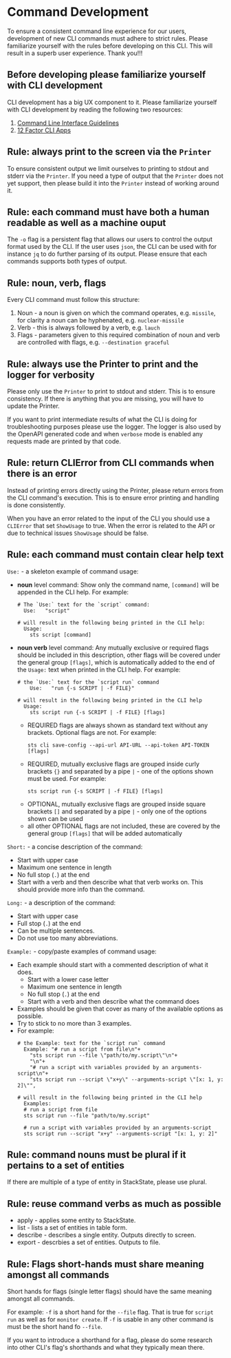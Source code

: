 # Command Development

To ensure a consistent command line experience for our users, development of new CLI commands must adhere to strict rules. Please familiarize yourself with the rules before developing on this CLI. This will result in a superb user experience. Thank you!!!

## Before developing please familiarize yourself with CLI development

CLI development has a big UX component to it. Please familiarize yourself with CLI development by reading the following two resources:
 1. [Command Line Interface Guidelines](https://clig.dev)
 2. [12 Factor CLI Apps](https://medium.com/@jdxcode/12-factor-cli-apps-dd3c227a0e46)

## Rule: always print to the screen via the `Printer`

To ensure consistent output we limit ourselves to printing to stdout and stderr via the `Printer`. If you need a type of output that the `Printer` does not yet support, then please build it into the `Printer` instead of working around it.

## Rule: each command must have both a human readable as well as a machine ouput

The `-o` flag is a persistent flag that allows our users to control the output format used by the CLI. If the user uses `json`, the CLI can be used with for instance `jq` to do further parsing of its output. Please ensure that each commands supports both types of output.

## Rule: noun, verb, flags

Every CLI command must follow this structure:

 1. Noun - a noun is given on which the command operates, e.g. `missile`, for clarity a noun can be hyphenated, e.g. `nuclear-missile`
 2. Verb - this is always followed by a verb, e.g. `lauch`
 3. Flags - parameters given to this required combination of noun and verb are controlled with flags, e.g. `--destination graceful`


## Rule: always use the Printer to print and the logger for verbosity

Please only use the `Printer` to print to stdout and stderr. This is to ensure consistency. If there is anything that you are missing, you will have to update the Printer.

If you want to print intermediate results of what the CLI is doing for troubleshooting purposes please use the logger. The logger is also used by the OpenAPI generated code and when `verbose` mode is enabled any requests made are printed by that code.

## Rule: return CLIError from CLI commands when there is an error

Instead of printing errors directly using the Printer, please return errors from the CLI command's execution. This is to ensure error printing and handling is done consistently.

When you have an error related to the input of the CLI you should use a `CLIError` that set `ShowUsage` to true. When the error is related to the API or due to technical issues `ShowUsage` should be false.

## Rule: each command must contain clear help text

`Use:` - a skeleton example of command usage:
* **noun** level command: Show only the command name, `[command]` will be appended in the CLI help. For example:
  ```text
  # The `Use:` text for the `script` command:
    Use:   "script"

  # will result in the following being printed in the CLI help:
    Usage:
      sts script [command]
  ```

* **noun verb** level command: Any mutually exclusive or required flags should be included in this description, other flags will be covered under the general group `[flags]`, which is automatically added to the end of the `Usage:` text when printed in the CLI help. For example:
    ```text
    # the `Use:` text for the `script run` command
        Use:   "run {-s SCRIPT | -f FILE}"

    # will result in the following being printed in the CLI help
      Usage:
        sts script run {-s SCRIPT | -f FILE} [flags]
    ```
  * REQUIRED flags are always shown as standard text without any brackets. Optional flags are not. For example:
    ```text
    sts cli save-config --api-url API-URL --api-token API-TOKEN [flags]
    ```
  * REQUIRED, mutually exclusive flags are grouped inside curly brackets `{}` and separated by a pipe `|` - one of the options shown must be used. For example:
    ```text
    sts script run {-s SCRIPT | -f FILE} [flags]
    ```
  * OPTIONAL, mutually exclusive flags are grouped inside square brackets `[]` and separated by a pipe `|` - only one of the options shown can be used
  * all other OPTIONAL flags are not included, these are covered by the general group `[flags]` that will be added automatically

`Short:` - a concise description of the command:
* Start with upper case
* Maximum one sentence in length
* No full stop (`.`) at the end
* Start with a verb and then describe what that verb works on. This should provide more info than the command.

`Long:` - a description of the command:
* Start with upper case
* Full stop (`.`) at the end
* Can be multiple sentences.
* Do not use too many abbreviations.

`Example:` - copy/paste examples of command usage:
* Each example should start with a commented description of what it does.
  * Start with a lower case letter
  * Maximum one sentence in length
  * No full stop (`.`) at the end
  * Start with a verb and then describe what the command does
* Examples should be given that cover as many of the available options as possible.
* Try to stick to no more than 3 examples.
* For example:
  ```text
  # the Example: text for the `script run` command
    Example: "# run a script from file\n"+
      "sts script run --file \"path/to/my.script\"\n"+
      "\n"+
      "# run a script with variables provided by an arguments-script\n"+
      "sts script run --script \"x+y\" --arguments-script \"[x: 1, y: 2]\"",

  # will result in the following being printed in the CLI help
    Examples:
    # run a script from file
    sts script run --file "path/to/my.script"

    # run a script with variables provided by an arguments-script
    sts script run --script "x+y" --arguments-script "[x: 1, y: 2]"
  ```

## Rule: command nouns must be plural if it pertains to a set of entities

If there are multiple of a type of entity in StackState, please use plural.

## Rule: reuse command verbs as much as possible

 * apply - applies some entity to StackState.
 * list - lists a set of entities in table form.
 * describe - describes a single entity. Outputs directly to screen.
 * export - descrbies a set of entities. Outputs to file.

## Rule: Flags short-hands must share meaning amongst all commands

Short hands for flags (single letter flags) should have the same meaning amongst all commands.

For example: `-f` is a short hand for the `--file` flag. That is true for `script run` as well as for `monitor create`. If `-f` is usable in any other command is must be the short hand fo `--file`.

If you want to introduce a shorthand for a flag, please do some research into other CLI's flag's shorthands and what they typically mean there.

